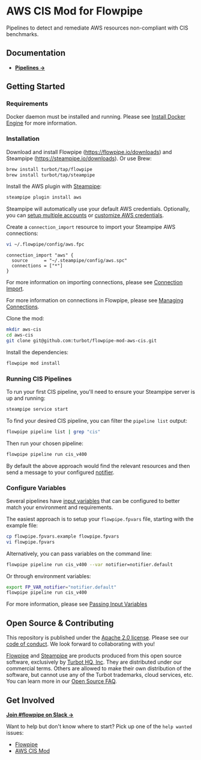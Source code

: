 # AWS CIS Mod for Flowpipe

Pipelines to detect and remediate AWS resources non-compliant with CIS benchmarks.

## Documentation

- **[Pipelines →](https://hub.flowpipe.io/mods/turbot/aws_cis/pipelines)**

## Getting Started

### Requirements

Docker daemon must be installed and running. Please see [Install Docker Engine](https://docs.docker.com/engine/install/) for more information.

### Installation

Download and install Flowpipe (https://flowpipe.io/downloads) and Steampipe (https://steampipe.io/downloads). Or use Brew:

```sh
brew install turbot/tap/flowpipe
brew install turbot/tap/steampipe
```

Install the AWS plugin with [Steampipe](https://steampipe.io):

```sh
steampipe plugin install aws
```

Steampipe will automatically use your default AWS credentials. Optionally, you can [setup multiple accounts](https://hub.steampipe.io/plugins/turbot/aws#multi-account-connections) or [customize AWS credentials](https://hub.steampipe.io/plugins/turbot/aws#configuring-aws-credentials).

Create a `connection_import` resource to import your Steampipe AWS connections:

```sh
vi ~/.flowpipe/config/aws.fpc
```

```hcl
connection_import "aws" {
  source      = "~/.steampipe/config/aws.spc"
  connections = ["*"]
}
```

For more information on importing connections, please see [Connection Import](https://flowpipe.io/docs/reference/config-files/connection_import).

For more information on connections in Flowpipe, please see [Managing Connections](https://flowpipe.io/docs/run/connections).

Clone the mod:

```sh
mkdir aws-cis
cd aws-cis
git clone git@github.com:turbot/flowpipe-mod-aws-cis.git
```

Install the dependencies:

```sh
flowpipe mod install
```

### Running CIS Pipelines

To run your first CIS pipeline, you'll need to ensure your Steampipe server is up and running:

```sh
steampipe service start
```

To find your desired CIS pipeline, you can filter the `pipeline list` output:

```sh
flowpipe pipeline list | grep "cis"
```

Then run your chosen pipeline:

```sh
flowpipe pipeline run cis_v400
```

By default the above approach would find the relevant resources and then send a message to your configured [notifier](https://flowpipe.io/docs/reference/config-files/notifier).

### Configure Variables

Several pipelines have [input variables](https://flowpipe.io/docs/build/mod-variables#input-variables) that can be configured to better match your environment and requirements.

The easiest approach is to setup your `flowpipe.fpvars` file, starting with the example file:

```sh
cp flowpipe.fpvars.example flowpipe.fpvars
vi flowpipe.fpvars
```

Alternatively, you can pass variables on the command line:

```sh
flowpipe pipeline run cis_v400 --var notifier=notifier.default
```

Or through environment variables:

```sh
export FP_VAR_notifier="notifier.default"
flowpipe pipeline run cis_v400
```

For more information, please see [Passing Input Variables](https://flowpipe.io/docs/build/mod-variables#passing-input-variables)

## Open Source & Contributing

This repository is published under the [Apache 2.0 license](https://www.apache.org/licenses/LICENSE-2.0). Please see our [code of conduct](https://github.com/turbot/.github/blob/main/CODE_OF_CONDUCT.md). We look forward to collaborating with you!

[Flowpipe](https://flowpipe.io) and [Steampipe](https://steampipe.io) are products produced from this open source software, exclusively by [Turbot HQ, Inc](https://turbot.com). They are distributed under our commercial terms. Others are allowed to make their own distribution of the software, but cannot use any of the Turbot trademarks, cloud services, etc. You can learn more in our [Open Source FAQ](https://turbot.com/open-source).

## Get Involved

**[Join #flowpipe on Slack →](https://turbot.com/community/join)**

Want to help but don't know where to start? Pick up one of the `help wanted` issues:

- [Flowpipe](https://github.com/turbot/flowpipe/labels/help%20wanted)
- [AWS CIS Mod](https://github.com/turbot/flowpipe-mod-aws-cis/labels/help%20wanted)
